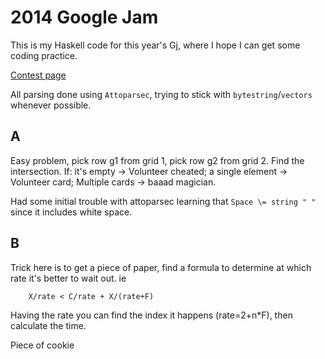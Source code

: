 2014 Google Jam
===============

This is my Haskell code for this year's Gj, where I hope I can get some coding practice.

[Contest page](https://code.google.com/codejam/contest/2974486/dashboard#s=p0)

All parsing done using  `Attoparsec`, trying to stick with `bytestring`/`vectors` whenever possible.

A
-

Easy problem, pick row g1 from grid 1, pick row g2 from grid 2. Find the intersection. 
If: it's empty -> Volunteer cheated; a single element -> Volunteer card; Multiple cards -> baaad magician.

Had some initial trouble with attoparsec learning that `Space \= string " "` since it includes white space.

B
-

Trick here is to get a piece of paper, find a formula to determine at which rate it's better to wait out. ie

        X/rate < C/rate + X/(rate+F)
        
Having the rate you can find the index it happens (rate=2+n*F), then calculate the time.

Piece of cookie

